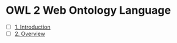 # OWL 2 Web Ontology Language 

- [ ] [1. Introduction](https://www.w3.org/TR/owl2-overview/#Introduction)
- [ ] [2. Overview](https://www.w3.org/TR/owl2-overview/#Overview)